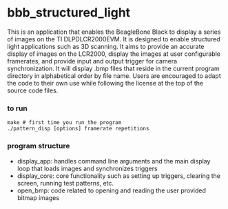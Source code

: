 # bbb_structured_light

This is an application that enables the BeagleBone Black to display a series of images on the TI DLPDLCR2000EVM. It is designed to enable structured light applications such as 3D scanning. It aims to provide an accurate display of images on the LCR2000, display the images at user configurable framerates, and provide input and output trigger for camera synchronization. It will display .bmp files that reside in the current program directory in alphabetical order by file name. Users are encouraged to adapt the code to their own use while following the license at the top of the source code files.

### to run
``` bassh
make # first time you run the program
./pattern_disp [options] framerate repetitions 
```

### program structure
 - display_app: handles command line arguments and the main display loop that loads images and synchronizes triggers
 - display_core: core functionality such as setting up triggers, clearing the screen, running test patterns, etc.
 - open_bmp: code related to opening and reading the user provided bitmap images
